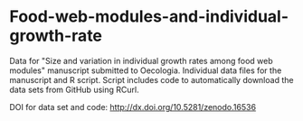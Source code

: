 # Food-web-modules-and-individual-growth-rate
Data for "Size and variation in individual growth rates among food web modules" manuscript submitted to Oecologia. Individual data files for the manuscript and R script. Script includes code to automatically download the data sets from GitHub using RCurl.

DOI for data set and code: http://dx.doi.org/10.5281/zenodo.16536
